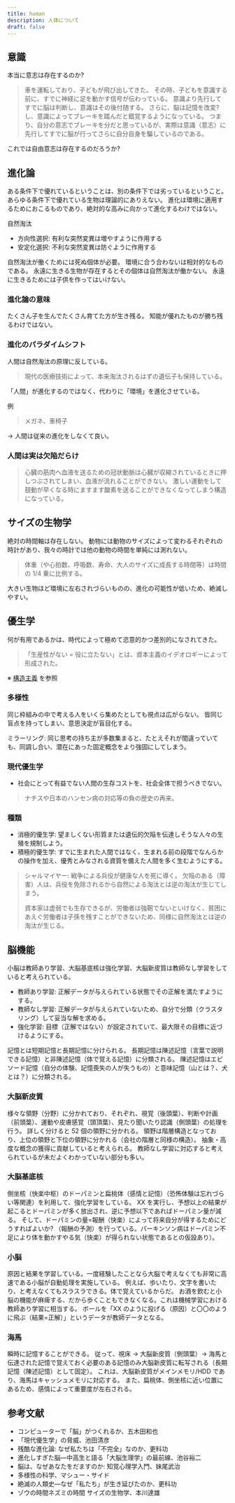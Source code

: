 ```yaml
---
title: human
description: 人体について
draft: false
---
```


## 意識

本当に意志は存在するのか?

> 車を運転しており、子どもが飛び出してきた。
> その時、子どもを意識する前に、すでに神経に足を動かす信号が伝わっている。
> 意識より先行してすでに脳は判断し、意識はその後付随する。
> さらに、脳は記憶を改変?し、意識によってブレーキを踏んだと錯覚するようになっている。
> つまり、自分の意志でブレーキを分だと思っているが、実際は意識（意志）に先行してすでに脳が行ってさらに自分自身を騙しているのである。

これでは自由意志は存在するのだろうか?

## 進化論

ある条件下で優れているということは、別の条件下では劣っているということ。
あらゆる条件下で優れている生物は理論的にありえない。
進化は環境に適用するためにおこるものであり、絶対的な高みに向かって進化するわけではない。

自然淘汰

- 方向性選択: 有利な突然変異は増やすように作用する
- 安定化選択: 不利な突然変異は防ぐように作用する

自然淘汰が働くためには死ぬ個体が必要。
環境に合う合わないは相対的なものである。
永遠に生きる生物が存在するとその個体は自然淘汰が働かない。
永遠に生きるためには子供を作ってはいけない。

### 進化論の意味

たくさん子を生んでたくさん育てた方が生き残る。
知能が優れたものが勝ち残るわけではない。

### 進化のパラダイムシフト

人間は自然淘汰の原理に反している。

> 現代の医療技術によって、本来淘汰されるはずの遺伝子も保持している。

「人間」が進化するのではなく、代わりに「環境」を進化させている。

例

> メガネ、車椅子

→ 人間は従来の進化をしなくて良い。

### 人間は実は欠陥だらけ

> 心臓の筋肉へ血液を送るための冠状動脈は心臓が収縮されているときに押しつぶされてしまい、血液が流れることができない。
> 激しい運動をして鼓動が早くなる時にますます酸素を送ることができなくなってしまう構造になっている。

## サイズの生物学

絶対の時間軸は存在しない。
動物には動物のサイズによって変わるそれぞれの時計があり、我々の時計では他の動物の時間を単純には測れない。

> 体重（や心拍数、呼吸数、寿命、大人のサイズに成長する時間等）は時間の 1/4 乗に比例する。

大きい生物ほど環境に左右されづらいものの、進化の可能性が低いため、絶滅しやすい。

## 優生学

何が有用であるかは、時代によって極めて恣意的かつ差別的になされてきた。

> 「生産性がない = 役に立たない」とは、資本主義のイデオロギーによって形成された。

※ [構造主義](/posts/justice#構造主義) を参照

### 多様性

同じ枠組みの中で考える人をいくら集めたとしても視点は広がらない。
皆同じ盲点を持ってしまい、意思決定が盲目化する。

ミラーリング: 同じ思考の持ち主が多数集まると、たとえそれが間違っていても、同調し合い、潜在にあった固定概念をより強固にしてしまう。

### 現代優生学

- 社会にとって有益でない人間の生存コストを、社会全体で担うべきでない。

> ナチスや日本のハンセン病の対応等の負の歴史の再来。

### 種類

- 消極的優生学: 望ましくない形質または遺伝的欠陥を伝達しそうな人々の生殖を規制しよう。
- 積極的優生学: すでに生まれた人間ではなく、生まれる前の段階でなんらかの操作を加え、優秀とみなされる資質を備えた人間を多く生むようにする。

> シャルマイヤー: 戦争による兵役が健康な人を死に導く。
> 欠陥のある（障害）人は、兵役を免除されるから自然による淘汰とは逆の淘汰が生じてしまう。
>
> 資本家は虚弱でも生存できるが、労働者は強靭でないといけなく、貧困にあえぐ労働者は子孫を残すことができないため、同様に自然淘汰とは逆の淘汰が生じる。

## 脳機能

小脳は教師あり学習、大脳基底核は強化学習、大脳新皮質は教師なし学習をしていると考えられている。

- 教師あり学習: 正解データが与えられている状態でその正解を満たすようにする。
- 教師なし学習: 正解データが与えられていないため、自分で分類（クラスタリング）して妥当な解を求める。
- 強化学習: 目標（正解ではない）が設定されていて、最大限その目標に近づけるようにする。

記憶とは短期記憶と長期記憶に分けられる。
長期記憶は陳述記憶（言葉で説明できる記憶）と非陳述記憶（体で覚える記憶）に分類される。
陳述記憶はエピソード記憶（自分の体験、記憶喪失の人が失うもの）と意味記憶（山とは？、犬とは？）に分類される。

### 大脳新皮質

様々な領野（分野）に分かれており、それぞれ、視覚（後頭葉）、判断や計画（前頭葉）、運動や皮膚感覚（頭頂葉）、見たり聞いたり認識（側頭葉）の処理を行う。
詳しく分けると 52 個の領野に分かれる。
領野は階層構造となっており、上位の領野と下位の領野に分かれる（会社の階層と同様の構造）。
抽象・高度な概念の獲得に貢献していると考えられる。
教師なし学習に対応すると考えられているが未だよくわかっていない部分も多い。

### 大脳基底核

側坐核（快楽中枢）のドーパミンと扁桃体（感情と記憶）（恐怖体験は忘れづらい等関連）を利用して、強化学習をしている。
XX を実行し、予想以上の結果が起こるとドーパミンが多く放出され、逆に予想以下であればドーパミン量が減る。
そして、ドーパミンの量=報酬（快楽）によって将来自分が得するためにどうすればよいか?
（報酬の予測）を行っている。パーキンソン病はドーパミン不足により体を動かすやる気（快楽）が得られない状態であるとの仮設あり）。

### 小脳

原因と結果を学習している。一度経験したことなら大脳で考えなくても非常に高速である小脳が自動処理を実施している。
例えば、歩いたり、文字を書いたり、と考えなくてもスラスラできる。体で覚えているからだ。
お酒を飲むと小脳の機能が麻痺する、だから歩くこともできなくなる。これは機械学習における教師あり学習に相当する。
ボールを「XX のように投げる（原因）と〇〇のように飛ぶ（結果=正解）」というデータが教師データとなる。

### 海馬

瞬時に記憶することができる。
従って、視床 → 大脳新皮質（側頭葉）→ 海馬と伝達された記憶で覚えておく必要のある記憶のみ大脳新皮質に転写される（長期記憶（陳述記憶）として固定）。
これは、大脳新皮質がメインメモリ/HDD であり、海馬はキャッシュメモリに対応する。
また、扁桃体、側坐核に近い位置にあるため、感情によって重要度が左右される。

## 参考文献

- コンピューターで「脳」がつくれるか、五木田和也
- 「現代優生学」の脅威、池田清彦
- 残酷な進化論: なぜ私たちは「不完全」なのか、更科功
- 進化しすぎた脳―中高生と語る「大脳生理学」の最前線、池谷裕二
- 脳は、なぜあなたをだますのか: 知覚心理学入門、妹尾武治
- 多様性の科学、マシュー・サイド
- 絶滅の人類史―なぜ「私たち」が生き延びたのか、更科功
- ゾウの時間ネズミの時間 サイズの生物学、本川達雄
